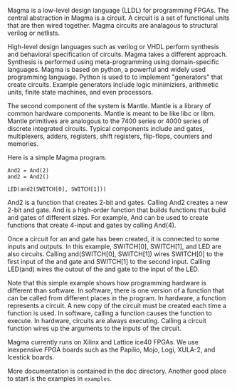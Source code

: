 Magma is a low-level design language (LLDL) for programming FPGAs.
The central abstraction in Magma is a circuit.
A circuit is a set of functional units 
that are then wired together.
Magma circuits are analagous to structural verilog or netlists.

High-level design languages such as verilog or VHDL 
perform synthesis and behavioral specification of circuits.
Magma takes a different approach.
Synthesis is performed using meta-programming 
using domain-specific languages.
Magma is based on python,
a powerful and widely used programming language.
Python is used to to implement
"generators" that create circuits.
Example generators include 
logic minimiziers,
arithmetic units,
finite state machines,
and even processors.

The second component of the system is Mantle.
Mantle is a library of common hardware components.
Mantle is meant to be like libc or libm.
Mantle primitives are analogous 
to the 7400 series or 4000 series
of discrete integrated circuits.
Typical components include and gates, multiplexers, adders, registers,
shift registers, flip-flops, counters and memories.

Here is a simple Magma program.
```
And2 = And(2)
and2 = And2()

LED(and2(SWITCH[0], SWITCH[1]))
```
And2 is a function that creates 2-bit and gates.
Calling And2 creates a new 2-bit and gate.
And is a high-order function that builds functions
that build and gates of different sizes.
For example, And can be used to create functions 
that create 4-input and gates 
by calling And(4).

Once a circuit for an and gate has been created,
it is connected to some inputs and outputs.
In this example, 
SWITCH[0], SWITCH[1], and LED are also circuits.
Calling and(SWITCH[0], SWITCH[1])
wires SWITCH[0] to the first input of the and gate
and SWITCH[1] to the second input.
Calling LED(and) wires the outout of the and
gate to the input of the LED.

Note that this simple example shows 
how programming hardware is different than software.
In software, there is one version of a function that can
be called from different places in the program.
In hardware, a function represents a circuit.
A new copy of the circuit must be created each time a function is used.
In software, calling a function causes the function to execute.
In hardware, circuits are always executing.
Calling a circuit function 
wires up the arguments to the inputs of the circuit.

Magma currently runs on Xilinx and Lattice ice40 FPGAs.
We use inexpensive FPGA boards such as the Papilio, Mojo, Logi, XULA-2,
and Icestick boards.

More documentation is contained in the doc directory.
Another good place to start is the examples in ```examples```.

